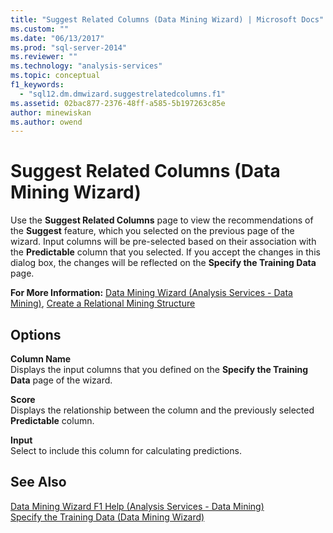 ```yaml
---
title: "Suggest Related Columns (Data Mining Wizard) | Microsoft Docs"
ms.custom: ""
ms.date: "06/13/2017"
ms.prod: "sql-server-2014"
ms.reviewer: ""
ms.technology: "analysis-services"
ms.topic: conceptual
f1_keywords: 
  - "sql12.dm.dmwizard.suggestrelatedcolumns.f1"
ms.assetid: 02bac877-2376-48ff-a585-5b197263c85e
author: minewiskan
ms.author: owend
---
```

# Suggest Related Columns (Data Mining Wizard)
  Use the **Suggest Related Columns** page to view the recommendations of the **Suggest** feature, which you selected on the previous page of the wizard. Input columns will be pre-selected based on their association with the **Predictable** column that you selected. If you accept the changes in this dialog box, the changes will be reflected on the **Specify the Training Data** page.  
  
 **For More Information:** [Data Mining Wizard &#40;Analysis Services - Data Mining&#41;](data-mining/data-mining-wizard-analysis-services-data-mining.md), [Create a Relational Mining Structure](data-mining/create-a-relational-mining-structure.md)  
  
## Options  
 **Column Name**  
 Displays the input columns that you defined on the **Specify the Training Data** page of the wizard.  
  
 **Score**  
 Displays the relationship between the column and the previously selected **Predictable** column.  
  
 **Input**  
 Select to include this column for calculating predictions.  
  
## See Also  
 [Data Mining Wizard F1 Help &#40;Analysis Services - Data Mining&#41;](data-mining-wizard-f1-help-analysis-services-data-mining.md)   
 [Specify the Training Data &#40;Data Mining Wizard&#41;](specify-the-training-data-data-mining-wizard.md)  
  
  
